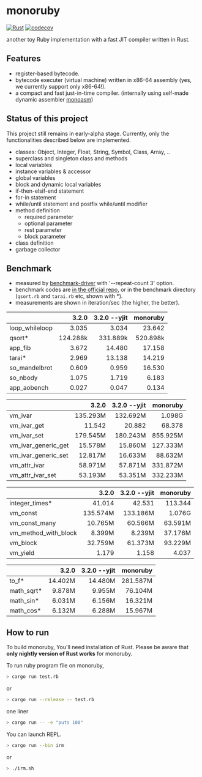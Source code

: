 # monoruby

[![Rust](https://github.com/sisshiki1969/monoruby/actions/workflows/rust.yml/badge.svg?branch=master)](https://github.com/sisshiki1969/monoruby/actions/workflows/rust.yml)
[![codecov](https://codecov.io/gh/sisshiki1969/monoruby/branch/master/graph/badge.svg?token=vAvpafdKER)](https://codecov.io/gh/sisshiki1969/monoruby)

another toy Ruby implementation with a fast JIT compiler written in Rust.

## Features

- register-based bytecode.
- bytecode executer (virtual machine) written in x86-64 assembly (yes, we currently support only x86-64!).
- a compact and fast just-in-time compiler. (internally using self-made dynamic assembler [monoasm](https://github.com/sisshiki1969/monoasm))

## Status of this project

This project still remains in early-alpha stage. Currently, only the functionalities described below are implemented.

- classes: Object, Integer, Float, String, Symbol, Class, Array, ..
- superclass and singleton class and methods
- local variables
- instance variables & accessor
- global variables
- block and dynamic local variables
- if-then-elsif-end statement
- for-in statement
- while/until statement and postfix while/until modifier
- method definition
  - required parameter
  - optional parameter
  - rest parameter
  - block parameter
- class definition
- garbage collector

## Benchmark

- measured by [benchmark-driver](https://github.com/benchmark-driver/benchmark-driver) with '--repeat-count 3' option.
- benchmark codes are [in the official repo](https://github.com/ruby/ruby/tree/master/benchmark), or in the benchmark directory (`qsort.rb` and `tarai.rb` etc, shown with *).
- measurements are shown in iteration/sec (the higher, the better).

|                     |   3.2.0| 3.2.0 --yjit|     monoruby|
|:--------------------|-------:|------------:|------------:|
|loop_whileloop       |   3.035|        3.034|       23.642|
|qsort*               |124.288k|     331.889k|     520.898k|
|app_fib              |   3.672|       14.480|       17.158|
|tarai*               |   2.969|       13.138|       14.219|
|so_mandelbrot        |   0.609|        0.959|       16.530|
|so_nbody             |   1.075|        1.719|        6.183|
|app_aobench          |   0.027|        0.047|        0.134|

|                     |   3.2.0| 3.2.0 --yjit|     monoruby|
|:--------------------|-------:|------------:|------------:|
|vm_ivar              |135.293M|     132.692M|       1.098G|
|vm_ivar_get          |  11.542|       20.882|       68.378|
|vm_ivar_set          |179.545M|     180.243M|     855.925M|
|vm_ivar_generic_get  | 15.578M|      15.860M|     127.333M|
|vm_ivar_generic_set  | 12.817M|      16.633M|      88.632M|
|vm_attr_ivar         | 58.971M|      57.871M|     331.872M|
|vm_attr_ivar_set     | 53.193M|      53.351M|     332.233M|

|                     |   3.2.0| 3.2.0 --yjit|     monoruby|
|:--------------------|-------:|------------:|------------:|
|integer_times*       |  41.014|       42.531|      113.344|
|vm_const             |135.574M|     133.186M|       1.076G|
|vm_const_many        | 10.765M|      60.566M|      63.591M|
|vm_method_with_block |  8.399M|       8.239M|      37.176M|
|vm_block             | 32.759M|      61.373M|      93.229M|
|vm_yield             |   1.179|        1.158|        4.037|

|                     |   3.2.0| 3.2.0 --yjit|     monoruby|
|:--------------------|-------:|------------:|------------:|
|to_f*                | 14.402M|      14.480M|     281.587M|
|math_sqrt*           |  9.878M|       9.955M|      76.104M|
|math_sin*            |  6.031M|       6.156M|      16.321M|
|math_cos*            |  6.132M|       6.288M|      15.967M|

## How to run

To build monoruby, You'll need installation of Rust.
Please be aware that **only nightly version of Rust works** for monoruby.

To run ruby program file on monoruby,

```sh
> cargo run test.rb
```

or

```sh
> cargo run --release -- test.rb
```

one liner

```sh
> cargo run -- -e "puts 100"
```

You can launch REPL.

```sh
> cargo run --bin irm
```

or

```sh
> ./irm.sh
```
